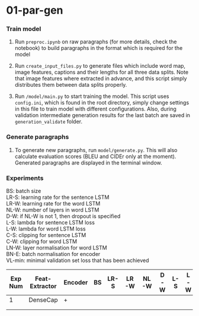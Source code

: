 # 01-par-gen

### Train model

1. Run `preproc.ipynb` on raw paragraphs (for more details, check the notebook) to build paragraphs in the format which is required for the model

2. Run `create_input_files.py` to generate files which include word map, image features, captions and their lengths for all three data splits. Note that image features where extracted in advance, and this script simply distributes them between data splits properly.

3. Run `/model/main.py` to start training the model. This script uses `config.ini`, which is found in the root directory, simply change settings in this file to train model with different configurations. Also, during validation intermediate generation results for the last batch are saved in `generation_validate` folder.

### Generate paragraphs

1. To generate new paragraphs, run `model/generate.py`. This will also calculate evaluation scores (BLEU and CIDEr only at the moment). Generated paragraphs are displayed in the terminal window.

### Experiments

BS: batch size\
LR-S: learning rate for the sentence LSTM\
LR-W: learning rate for the word LSTM\
NL-W: number of layers in word LSTM\
D-W: if NL-W is not 1, then dropout is specified\
L-S: lambda for sentence LSTM loss\
L-W: lambda for word LSTM loss\
C-S: clipping for sentence LSTM\
C-W: clipping for word LSTM\
LN-W: layer normalisation for word LSTM\
BN-E: batch normalisation for encoder\
VL-min: minimal validation set loss that has been achieved

| Exp Num | Feat-Extractor | Encoder | BS | LR-S | LR-W | NL-W | D-W | L-S | L-W | C-S | C-W | LN-W | BN-E | VL-min |
|---|----------------|---------|----|------|------|------|-----|-----|-----|-----|-----|------|------|------|
|  1 |       DenseCap         |     +    |    |      |      |      |     |     |     |     |     |      |      |      |
|   |                |         |    |      |      |      |     |     |     |     |     |      |      |      |
|   |                |         |    |      |      |      |     |     |     |     |     |      |      |      |

